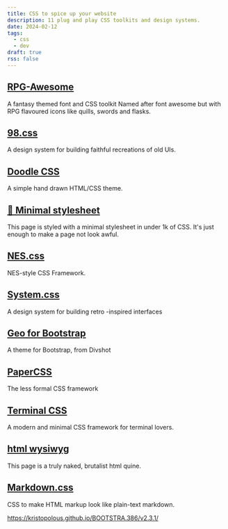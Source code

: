 ```yaml
---
title: CSS to spice up your website
description: 11 plug and play CSS toolkits and design systems.
date: 2024-02-12
tags:
  - css
  - dev
draft: true
rss: false
---
```


## [RPG-Awesome](https://nagoshiashumari.github.io/Rpg-Awesome/)
A fantasy themed font and CSS toolkit 
Named after font awesome but with RPG flavoured icons like quills, swords and flasks.

## [98.css](https://jdan.github.io/98.css/)
A design system for building faithful recreations of old UIs.

## [Doodle CSS](https://chr15m.github.io/DoodleCSS/)
A simple hand drawn HTML/CSS theme.

## [🤏 Minimal stylesheet](https://chr15m.github.io/minimal-stylesheet/)
This page is styled with a minimal stylesheet in under 1k of CSS. It's just enough to make a page not look awful. 

## [NES.css](https://nostalgic-css.github.io/NES.css/)
NES-style CSS Framework.

## [System.css](https://sakofchit.github.io/system.css/)
A design system for building retro -inspired interfaces

## [Geo for Bootstrap](http://code.divshot.com/geo-bootstrap/)
A theme for Bootstrap, from Divshot

## [PaperCSS](https://www.getpapercss.com/)
The less formal CSS framework

## [Terminal CSS](https://terminalcss.xyz/)
A modern and minimal CSS framework for terminal lovers.

## [html wysiwyg](https://secretgeek.github.io/html_wysiwyg/html.html)
This page is a truly naked, brutalist html quine.

## [Markdown.css](https://mrcoles.com/demo/markdown-css/)
CSS to make HTML markup look like plain-text markdown. 

https://kristopolous.github.io/BOOTSTRA.386/v2.3.1/

